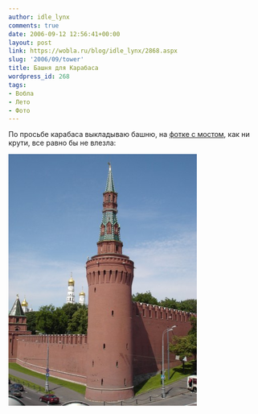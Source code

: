 ```yaml
---
author: idle_lynx
comments: true
date: 2006-09-12 12:56:41+00:00
layout: post
link: https://wobla.ru/blog/idle_lynx/2868.aspx
slug: '2006/09/tower'
title: Башня для Карабаса
wordpress_id: 268
tags:
- Вобла
- Лето
- Фото
---
```


По просьбе карабаса выкладываю башню, на [фотке с мостом](/2006/09/lynx-in-moscow), как ни крути, все равно бы не влезла:

![Moscow - Tower](images/2007/05/39271993-c804-4af0-91d1-51b07cd8e627.jpg)

